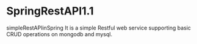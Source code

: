 # SpringRestAPI1.1
simpleRestAPIinSpring
It is a simple Restful web service supporting basic CRUD operations on mongodb and mysql.
